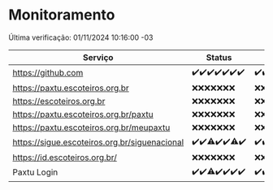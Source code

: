 # Monitoramento

Última verificação: 01/11/2024 10:16:00 -03

|Serviço|Status|Últimas 24h|
|---|---|---|
|https://github.com|<span title="2024-10-25: OK=23">✔️</span><span title="2024-10-26: OK=23">✔️</span><span title="2024-10-27: OK=23">✔️</span><span title="2024-10-28: OK=23">✔️</span><span title="2024-10-29: OK=23">✔️</span><span title="2024-10-30: OK=22">✔️</span><span title="2024-10-31: OK=12">✔️</span>|<span title="31/10/2024 10:17:00 -03 : 200">✔️</span><span title="31/10/2024 11:08:00 -03 : 200">✔️</span><span title="31/10/2024 12:08:00 -03 : 200">✔️</span><span title="31/10/2024 13:10:00 -03 : 200">✔️</span><span title="31/10/2024 14:07:00 -03 : 200">✔️</span><span title="31/10/2024 15:11:00 -03 : 200">✔️</span><span title="31/10/2024 16:04:00 -03 : 200">✔️</span><span title="31/10/2024 17:09:00 -03 : 200">✔️</span><span title="31/10/2024 18:08:00 -03 : 200">✔️</span><span title="31/10/2024 19:07:00 -03 : 200">✔️</span><span title="31/10/2024 20:09:00 -03 : 200">✔️</span><span title="31/10/2024 21:44:00 -03 : 200">✔️</span><span title="31/10/2024 23:19:00 -03 : 200">✔️</span><span title="01/11/2024 00:24:00 -03 : 200">✔️</span><span title="01/11/2024 01:10:00 -03 : 200">✔️</span><span title="01/11/2024 02:09:00 -03 : 200">✔️</span><span title="01/11/2024 03:12:00 -03 : 200">✔️</span><span title="01/11/2024 04:08:00 -03 : 200">✔️</span><span title="01/11/2024 05:11:00 -03 : 200">✔️</span><span title="01/11/2024 06:08:00 -03 : 200">✔️</span><span title="01/11/2024 07:09:00 -03 : 200">✔️</span><span title="01/11/2024 08:07:00 -03 : 200">✔️</span><span title="01/11/2024 09:15:00 -03 : 200">✔️</span><span title="01/11/2024 10:16:00 -03 : 200">✔️</span>|
|https://paxtu.escoteiros.org.br|<span title="2024-10-25: Falhas=23">❌</span><span title="2024-10-26: Falhas=23">❌</span><span title="2024-10-27: Falhas=23">❌</span><span title="2024-10-28: Falhas=23">❌</span><span title="2024-10-29: Falhas=23">❌</span><span title="2024-10-30: Falhas=22">❌</span><span title="2024-10-31: Falhas=12">❌</span>|<span title="31/10/2024 10:17:00 -03 : 403">❌</span><span title="31/10/2024 11:08:00 -03 : 403">❌</span><span title="31/10/2024 12:08:00 -03 : 403">❌</span><span title="31/10/2024 13:10:00 -03 : 403">❌</span><span title="31/10/2024 14:07:00 -03 : 403">❌</span><span title="31/10/2024 15:11:00 -03 : 403">❌</span><span title="31/10/2024 16:04:00 -03 : 403">❌</span><span title="31/10/2024 17:09:00 -03 : 403">❌</span><span title="31/10/2024 18:08:00 -03 : 403">❌</span><span title="31/10/2024 19:07:00 -03 : 403">❌</span><span title="31/10/2024 20:09:00 -03 : 403">❌</span><span title="31/10/2024 21:44:00 -03 : 403">❌</span><span title="31/10/2024 23:19:00 -03 : 403">❌</span><span title="01/11/2024 00:24:00 -03 : 403">❌</span><span title="01/11/2024 01:10:00 -03 : 403">❌</span><span title="01/11/2024 02:09:00 -03 : 403">❌</span><span title="01/11/2024 03:12:00 -03 : 403">❌</span><span title="01/11/2024 04:08:00 -03 : 403">❌</span><span title="01/11/2024 05:11:00 -03 : 403">❌</span><span title="01/11/2024 06:08:00 -03 : 403">❌</span><span title="01/11/2024 07:09:00 -03 : 403">❌</span><span title="01/11/2024 08:07:00 -03 : 403">❌</span><span title="01/11/2024 09:15:00 -03 : 403">❌</span><span title="01/11/2024 10:16:00 -03 : 403">❌</span>|
|https://escoteiros.org.br|<span title="2024-10-25: Falhas=23">❌</span><span title="2024-10-26: Falhas=23">❌</span><span title="2024-10-27: Falhas=23">❌</span><span title="2024-10-28: Falhas=23">❌</span><span title="2024-10-29: Falhas=23">❌</span><span title="2024-10-30: Falhas=22">❌</span><span title="2024-10-31: Falhas=12">❌</span>|<span title="31/10/2024 10:17:00 -03 : 403">❌</span><span title="31/10/2024 11:08:00 -03 : 403">❌</span><span title="31/10/2024 12:08:00 -03 : 403">❌</span><span title="31/10/2024 13:10:00 -03 : 403">❌</span><span title="31/10/2024 14:07:00 -03 : 403">❌</span><span title="31/10/2024 15:11:00 -03 : 403">❌</span><span title="31/10/2024 16:04:00 -03 : 403">❌</span><span title="31/10/2024 17:09:00 -03 : 403">❌</span><span title="31/10/2024 18:08:00 -03 : 403">❌</span><span title="31/10/2024 19:07:00 -03 : 403">❌</span><span title="31/10/2024 20:09:00 -03 : 403">❌</span><span title="31/10/2024 21:44:00 -03 : 403">❌</span><span title="31/10/2024 23:19:00 -03 : 403">❌</span><span title="01/11/2024 00:24:00 -03 : 403">❌</span><span title="01/11/2024 01:10:00 -03 : 403">❌</span><span title="01/11/2024 02:09:00 -03 : 403">❌</span><span title="01/11/2024 03:12:00 -03 : 403">❌</span><span title="01/11/2024 04:08:00 -03 : 403">❌</span><span title="01/11/2024 05:11:00 -03 : 403">❌</span><span title="01/11/2024 06:08:00 -03 : 403">❌</span><span title="01/11/2024 07:09:00 -03 : 403">❌</span><span title="01/11/2024 08:07:00 -03 : 403">❌</span><span title="01/11/2024 09:15:00 -03 : 403">❌</span><span title="01/11/2024 10:16:00 -03 : 403">❌</span>|
|https://paxtu.escoteiros.org.br/paxtu|<span title="2024-10-25: Falhas=23">❌</span><span title="2024-10-26: Falhas=23">❌</span><span title="2024-10-27: Falhas=23">❌</span><span title="2024-10-28: Falhas=23">❌</span><span title="2024-10-29: Falhas=23">❌</span><span title="2024-10-30: Falhas=22">❌</span><span title="2024-10-31: Falhas=12">❌</span>|<span title="31/10/2024 10:17:00 -03 : 403">❌</span><span title="31/10/2024 11:08:00 -03 : 403">❌</span><span title="31/10/2024 12:08:00 -03 : 403">❌</span><span title="31/10/2024 13:10:00 -03 : 403">❌</span><span title="31/10/2024 14:07:00 -03 : 403">❌</span><span title="31/10/2024 15:11:00 -03 : 403">❌</span><span title="31/10/2024 16:04:00 -03 : 403">❌</span><span title="31/10/2024 17:09:00 -03 : 403">❌</span><span title="31/10/2024 18:08:00 -03 : 403">❌</span><span title="31/10/2024 19:07:00 -03 : 403">❌</span><span title="31/10/2024 20:09:00 -03 : 403">❌</span><span title="31/10/2024 21:44:00 -03 : 403">❌</span><span title="31/10/2024 23:19:00 -03 : 403">❌</span><span title="01/11/2024 00:24:00 -03 : 403">❌</span><span title="01/11/2024 01:10:00 -03 : 403">❌</span><span title="01/11/2024 02:09:00 -03 : 403">❌</span><span title="01/11/2024 03:12:00 -03 : 403">❌</span><span title="01/11/2024 04:08:00 -03 : 403">❌</span><span title="01/11/2024 05:11:00 -03 : 403">❌</span><span title="01/11/2024 06:08:00 -03 : 403">❌</span><span title="01/11/2024 07:09:00 -03 : 403">❌</span><span title="01/11/2024 08:07:00 -03 : 403">❌</span><span title="01/11/2024 09:15:00 -03 : 403">❌</span><span title="01/11/2024 10:16:00 -03 : 403">❌</span>|
|https://paxtu.escoteiros.org.br/meupaxtu|<span title="2024-10-25: Falhas=23">❌</span><span title="2024-10-26: Falhas=23">❌</span><span title="2024-10-27: Falhas=23">❌</span><span title="2024-10-28: Falhas=23">❌</span><span title="2024-10-29: Falhas=23">❌</span><span title="2024-10-30: Falhas=22">❌</span><span title="2024-10-31: Falhas=12">❌</span>|<span title="31/10/2024 10:17:00 -03 : 403">❌</span><span title="31/10/2024 11:08:00 -03 : 403">❌</span><span title="31/10/2024 12:08:00 -03 : 403">❌</span><span title="31/10/2024 13:10:00 -03 : 403">❌</span><span title="31/10/2024 14:07:00 -03 : 403">❌</span><span title="31/10/2024 15:11:00 -03 : 403">❌</span><span title="31/10/2024 16:04:00 -03 : 403">❌</span><span title="31/10/2024 17:09:00 -03 : 403">❌</span><span title="31/10/2024 18:08:00 -03 : 403">❌</span><span title="31/10/2024 19:07:00 -03 : 403">❌</span><span title="31/10/2024 20:09:00 -03 : 403">❌</span><span title="31/10/2024 21:44:00 -03 : 403">❌</span><span title="31/10/2024 23:19:00 -03 : 403">❌</span><span title="01/11/2024 00:24:00 -03 : 403">❌</span><span title="01/11/2024 01:10:00 -03 : 403">❌</span><span title="01/11/2024 02:09:00 -03 : 403">❌</span><span title="01/11/2024 03:12:00 -03 : 403">❌</span><span title="01/11/2024 04:08:00 -03 : 403">❌</span><span title="01/11/2024 05:11:00 -03 : 403">❌</span><span title="01/11/2024 06:08:00 -03 : 403">❌</span><span title="01/11/2024 07:09:00 -03 : 403">❌</span><span title="01/11/2024 08:07:00 -03 : 403">❌</span><span title="01/11/2024 09:15:00 -03 : 403">❌</span><span title="01/11/2024 10:16:00 -03 : 403">❌</span>|
|https://sigue.escoteiros.org.br/siguenacional|<span title="2024-10-25: OK=23">✔️</span><span title="2024-10-26: OK=23">✔️</span><span title="2024-10-27: OK=22, Falhas=1">⚠️</span><span title="2024-10-28: OK=23">✔️</span><span title="2024-10-29: OK=23">✔️</span><span title="2024-10-30: OK=21, Falhas=1">⚠️</span><span title="2024-10-31: OK=12">✔️</span>|<span title="31/10/2024 10:17:00 -03 : 200">✔️</span><span title="31/10/2024 11:08:00 -03 : 200">✔️</span><span title="31/10/2024 12:08:00 -03 : 200">✔️</span><span title="31/10/2024 13:10:00 -03 : 200">✔️</span><span title="31/10/2024 14:07:00 -03 : 200">✔️</span><span title="31/10/2024 15:11:00 -03 : 200">✔️</span><span title="31/10/2024 16:04:00 -03 : 0">❌</span><span title="31/10/2024 17:09:00 -03 : 200">✔️</span><span title="31/10/2024 18:08:00 -03 : 200">✔️</span><span title="31/10/2024 19:07:00 -03 : 200">✔️</span><span title="31/10/2024 20:09:00 -03 : 200">✔️</span><span title="31/10/2024 21:44:00 -03 : 200">✔️</span><span title="31/10/2024 23:19:00 -03 : 200">✔️</span><span title="01/11/2024 00:24:00 -03 : 200">✔️</span><span title="01/11/2024 01:10:00 -03 : 200">✔️</span><span title="01/11/2024 02:09:00 -03 : 200">✔️</span><span title="01/11/2024 03:12:00 -03 : 200">✔️</span><span title="01/11/2024 04:08:00 -03 : 200">✔️</span><span title="01/11/2024 05:11:00 -03 : 200">✔️</span><span title="01/11/2024 06:08:00 -03 : 200">✔️</span><span title="01/11/2024 07:09:00 -03 : 200">✔️</span><span title="01/11/2024 08:07:00 -03 : 200">✔️</span><span title="01/11/2024 09:15:00 -03 : 200">✔️</span><span title="01/11/2024 10:16:00 -03 : 200">✔️</span>|
|https://id.escoteiros.org.br/|<span title="2024-10-25: Falhas=23">❌</span><span title="2024-10-26: Falhas=23">❌</span><span title="2024-10-27: Falhas=23">❌</span><span title="2024-10-28: Falhas=23">❌</span><span title="2024-10-29: Falhas=23">❌</span><span title="2024-10-30: Falhas=22">❌</span><span title="2024-10-31: Falhas=12">❌</span>|<span title="31/10/2024 10:17:00 -03 : 403">❌</span><span title="31/10/2024 11:08:00 -03 : 403">❌</span><span title="31/10/2024 12:08:00 -03 : 403">❌</span><span title="31/10/2024 13:10:00 -03 : 403">❌</span><span title="31/10/2024 14:07:00 -03 : 403">❌</span><span title="31/10/2024 15:11:00 -03 : 403">❌</span><span title="31/10/2024 16:04:00 -03 : 403">❌</span><span title="31/10/2024 17:09:00 -03 : 403">❌</span><span title="31/10/2024 18:08:00 -03 : 403">❌</span><span title="31/10/2024 19:07:00 -03 : 403">❌</span><span title="31/10/2024 20:09:00 -03 : 403">❌</span><span title="31/10/2024 21:44:00 -03 : 403">❌</span><span title="31/10/2024 23:19:00 -03 : 403">❌</span><span title="01/11/2024 00:24:00 -03 : 403">❌</span><span title="01/11/2024 01:10:00 -03 : 403">❌</span><span title="01/11/2024 02:09:00 -03 : 403">❌</span><span title="01/11/2024 03:12:00 -03 : 403">❌</span><span title="01/11/2024 04:08:00 -03 : 403">❌</span><span title="01/11/2024 05:11:00 -03 : 403">❌</span><span title="01/11/2024 06:08:00 -03 : 403">❌</span><span title="01/11/2024 07:09:00 -03 : 403">❌</span><span title="01/11/2024 08:07:00 -03 : 403">❌</span><span title="01/11/2024 09:15:00 -03 : 403">❌</span><span title="01/11/2024 10:16:00 -03 : 403">❌</span>|
|Paxtu Login|<span title="2024-10-25: OK=23">✔️</span><span title="2024-10-26: OK=23">✔️</span><span title="2024-10-27: OK=22, Falhas=1">⚠️</span><span title="2024-10-28: OK=23">✔️</span><span title="2024-10-29: OK=23">✔️</span><span title="2024-10-30: OK=22">✔️</span><span title="2024-10-31: OK=12">✔️</span>|<span title="31/10/2024 10:17:00 -03 : 200">✔️</span><span title="31/10/2024 11:08:00 -03 : 200">✔️</span><span title="31/10/2024 12:08:00 -03 : 200">✔️</span><span title="31/10/2024 13:10:00 -03 : 200">✔️</span><span title="31/10/2024 14:07:00 -03 : 200">✔️</span><span title="31/10/2024 15:11:00 -03 : 200">✔️</span><span title="31/10/2024 16:04:00 -03 : 200">✔️</span><span title="31/10/2024 17:09:00 -03 : 200">✔️</span><span title="31/10/2024 18:08:00 -03 : 200">✔️</span><span title="31/10/2024 19:07:00 -03 : 200">✔️</span><span title="31/10/2024 20:09:00 -03 : 200">✔️</span><span title="31/10/2024 21:44:00 -03 : 200">✔️</span><span title="31/10/2024 23:19:00 -03 : 200">✔️</span><span title="01/11/2024 00:24:00 -03 : 200">✔️</span><span title="01/11/2024 01:10:00 -03 : 200">✔️</span><span title="01/11/2024 02:09:00 -03 : 200">✔️</span><span title="01/11/2024 03:12:00 -03 : 200">✔️</span><span title="01/11/2024 04:08:00 -03 : 200">✔️</span><span title="01/11/2024 05:11:00 -03 : 200">✔️</span><span title="01/11/2024 06:08:00 -03 : 200">✔️</span><span title="01/11/2024 07:09:00 -03 : 200">✔️</span><span title="01/11/2024 08:07:00 -03 : 200">✔️</span><span title="01/11/2024 09:15:00 -03 : 200">✔️</span><span title="01/11/2024 10:16:00 -03 : 200">✔️</span>|
